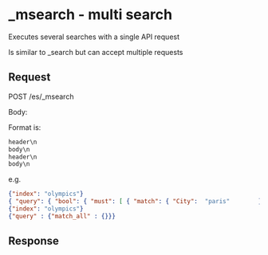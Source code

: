 # _msearch - multi search

Executes several searches with a single API request

Is similar to _search but can accept multiple requests

## Request

POST /es/_msearch

Body:

Format is:

```txt
header\n
body\n
header\n
body\n
```

e.g.

```json
{"index": "olympics"}
{ "query": { "bool": { "must": [ { "match": { "City":  "paris"        }}, { "match": { "Medal": "gold" }} ], "filter": [ { "term":  { "Country": "ger" }}, { "range": { "@timestamp": { "gte": "2015-01-01", "format": "2006-01-02" }}} ] } } }
{"index": "olympics"}
{"query" : {"match_all" : {}}}
```

## Response


